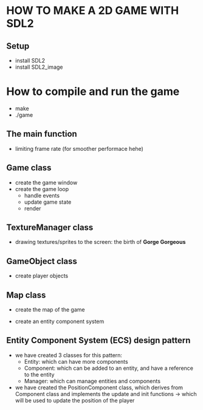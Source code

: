 HOW TO MAKE A 2D GAME WITH SDL2
===
## Setup
- install SDL2
- install SDL2_image

# How to compile and run the game
- make
- ./game

## The main function
- limiting frame rate (for smoother performace hehe)

## Game class
- create the game window
- create the game loop
  - handle events
  - update game state
  - render

## TextureManager class
- drawing textures/sprites to the screen: the birth of **Gorge Gorgeous** 

## GameObject class
- create player objects

## Map class
- create the map of the game

- create an entity component system

## Entity Component System (ECS) design pattern
- we have created 3 classes for this pattern: 
  - Entity: which can have more components
  - Component: which can be added to an entity, and have a reference to the entity
  - Manager: which can manage entities and components
- we have created the PositionComponent class, which derives from Component class and implements the update and init functions -> which will be used to update the position of the player
